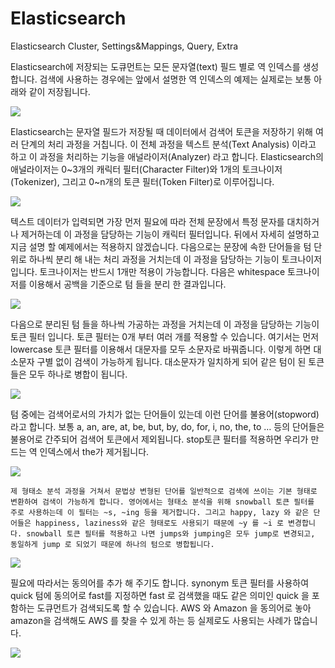 # Elasticsearch
Elasticsearch Cluster, Settings&amp;Mappings, Query, Extra

Elasticsearch에 저장되는 도큐먼트는 모든 문자열(text) 필드 별로 역 인덱스를 생성합니다. 검색에 사용하는 경우에는 앞에서 설명한 역 인덱스의 예제는 실제로는 보통 아래와 같이 저장됩니다.

<img src="https://1535112035-files.gitbook.io/~/files/v0/b/gitbook-28427.appspot.com/o/assets%2F-Ln04DaYZaDjdiR_ZsKo%2F-LntVKcOQaeoQJjPnbpP%2F-LntVxXxMRFyBg4lJyRx%2F6.2-01.png?alt=media&token=7926be1d-e99f-4f5c-8bed-f80708f55931">

Elasticsearch는 문자열 필드가 저장될 때 데이터에서 검색어 토큰을 저장하기 위해 여러 단계의 처리 과정을 거칩니다. 이 전체 과정을 텍스트 분석(Text Analysis) 이라고 하고 이 과정을 처리하는 기능을 애널라이저(Analyzer) 라고 합니다. Elasticsearch의 애널라이저는 0~3개의 캐릭터 필터(Character Filter)와 1개의 토크나이저(Tokenizer), 그리고 0~n개의 토큰 필터(Token Filter)로 이루어집니다.

<img src="https://1535112035-files.gitbook.io/~/files/v0/b/gitbook-28427.appspot.com/o/assets%2F-Ln04DaYZaDjdiR_ZsKo%2F-LntYrdKmTe441TqYAJl%2F-LntZ63SAIfHu6Q_OgzJ%2F6.2-02.png?alt=media&token=52213afe-e6ab-4bc2-b9e0-20027542a79e">

텍스트 데이터가 입력되면 가장 먼저 필요에 따라 전체 문장에서 특정 문자를 대치하거나 제거하는데 이 과정을 담당하는 기능이 캐릭터 필터입니다. 뒤에서 자세히 설명하고 지금 설명 할 예제에서는 적용하지 않겠습니다.
  다음으로는 문장에 속한 단어들을 텀 단위로 하나씩 분리 해 내는 처리 과정을 거치는데 이 과정을 담당하는 기능이 토크나이저 입니다. 토크나이저는 반드시 1개만 적용이 가능합니다. 다음은 whitespace 토크나이저를 이용해서 공백을 기준으로 텀 들을 분리 한 결과입니다.
  
<img src="https://1535112035-files.gitbook.io/~/files/v0/b/gitbook-28427.appspot.com/o/assets%2F-Ln04DaYZaDjdiR_ZsKo%2F-LntL_BGpuFbNXy_sFtK%2F-LntLbibpXHABupWvXtu%2F6.1-03.png?alt=media&token=d2726f20-a7ea-4219-bcb0-340cbe1d21f1">
  
  다음으로 분리된 텀 들을 하나씩 가공하는 과정을 거치는데 이 과정을 담당하는 기능이 토큰 필터 입니다. 토큰 필터는 0개 부터 여러 개를 적용할 수 있습니다.
  여기서는 먼저 lowercase 토큰 필터를 이용해서 대문자를 모두 소문자로 바꿔줍니다. 이렇게 하면 대소문자 구별 없이 검색이 가능하게 됩니다. 대소문자가 일치하게 되어 같은 텀이 된 토큰들은 모두 하나로 병합이 됩니다.
  
  <img src="https://1535112035-files.gitbook.io/~/files/v0/b/gitbook-28427.appspot.com/o/assets%2F-Ln04DaYZaDjdiR_ZsKo%2F-LntbFF1Cbw9kue34dxC%2F-LntcLPw_rlidqO38odU%2F6.2-04.png?alt=media&token=52d756b7-9533-492d-999d-0640f775bcd7">
  
  텀 중에는 검색어로서의 가치가 없는 단어들이 있는데 이런 단어를 불용어(stopword) 라고 합니다. 보통 a, an, are, at, be, but, by, do, for, i, no, the, to … 등의 단어들은 불용어로 간주되어 검색어 토큰에서 제외됩니다. stop토큰 필터를 적용하면 우리가 만드는 역 인덱스에서 the가 제거됩니다.
  
<img src="https://1535112035-files.gitbook.io/~/files/v0/b/gitbook-28427.appspot.com/o/assets%2F-Ln04DaYZaDjdiR_ZsKo%2F-LntdTZrPbJB3nIxslS_%2F-LntdYna6xmoecLuIbcL%2F6.2-05.png?alt=media&token=4e537bb0-76a1-4b98-877d-ceabe3e71bd9">
    
    제 형태소 분석 과정을 거쳐서 문법상 변형된 단어를 일반적으로 검색에 쓰이는 기본 형태로 변환하여 검색이 가능하게 합니다. 영어에서는 형태소 분석을 위해 snowball 토큰 필터를 주로 사용하는데 이 필터는 ~s, ~ing 등을 제거합니다. 그리고 happy, lazy 와 같은 단어들은 happiness, laziness와 같은 형태로도 사용되기 때문에 ~y 를 ~i 로 변경합니다. snowball 토큰 필터를 적용하고 나면 jumps와 jumping은 모두 jump로 변경되고, 동일하게 jump 로 되었기 때문에 하나의 텀으로 병합됩니다.
    
<img src="https://1535112035-files.gitbook.io/~/files/v0/b/gitbook-28427.appspot.com/o/assets%2F-Ln04DaYZaDjdiR_ZsKo%2F-Lntet01jJphNCVzIo7v%2F-Lntf24nCf5pgDeswY5d%2F6.2-06.png?alt=media&token=4140c045-ee24-443f-b927-84cfdad57a9f">
        
필요에 따라서는 동의어를 추가 해 주기도 합니다. synonym 토큰 필터를 사용하여 quick 텀에 동의어로 fast를 지정하면 fast 로 검색했을 때도 같은 의미인 quick 을 포함하는 도큐먼트가 검색되도록 할 수 있습니다. AWS 와 Amazon 을 동의어로 놓아 amazon을 검색해도 AWS 를 찾을 수 있게 하는 등 실제로도 사용되는 사례가 많습니다.

<img src="https://1535112035-files.gitbook.io/~/files/v0/b/gitbook-28427.appspot.com/o/assets%2F-Ln04DaYZaDjdiR_ZsKo%2F-LntgOPNccbFlmVJP9gx%2F-LntgR3I2LDe35aKI--u%2F6.2-07.png?alt=media&token=b758aac1-6f16-4a8f-8649-bd5a131adbbc">



        
